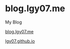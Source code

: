 # blog.lgy07.me
My Blog

[blog.lgy07.me](http://blog.lgy07.me)

[lgy07.github.io](http://lgy07.github.io)
